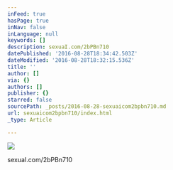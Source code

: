 ```yaml
---
inFeed: true
hasPage: true
inNav: false
inLanguage: null
keywords: []
description: sexuaI.com/2bPBn710
datePublished: '2016-08-28T18:34:42.503Z'
dateModified: '2016-08-28T18:32:15.536Z'
title: ''
author: []
via: {}
authors: []
publisher: {}
starred: false
sourcePath: _posts/2016-08-28-sexuaicom2bpbn710.md
url: sexuaicom2bpbn710/index.html
_type: Article

---
```

![](https://the-grid-user-content.s3-us-west-2.amazonaws.com/b6e48a84-d63c-425b-b481-1a91c1e87f07.jpg)

sexuaI.com/2bPBn710